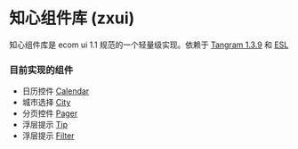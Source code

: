知心组件库 (zxui)
=====================

知心组件库是 ecom ui 1.1 规范的一个轻量级实现。依赖于 [Tangram 1.3.9](https://github.com/BaiduFE/Tangram-base) 和 [ESL](https://github.com/ecomfe/esl)


### 目前实现的组件

- 日历控件 [Calendar](http://chriswong.github.io/zxui/examples/calendar.html)
- 城市选择 [City](http://chriswong.github.io/zxui/examples/city.html)
- 分页控件 [Pager](http://chriswong.github.io/zxui/examples/pager.html)
- 浮层提示 [Tip](http://chriswong.github.io/zxui/examples/tip.html)
- 浮层提示 [Filter](http://chriswong.github.io/zxui/examples/filter.html)
